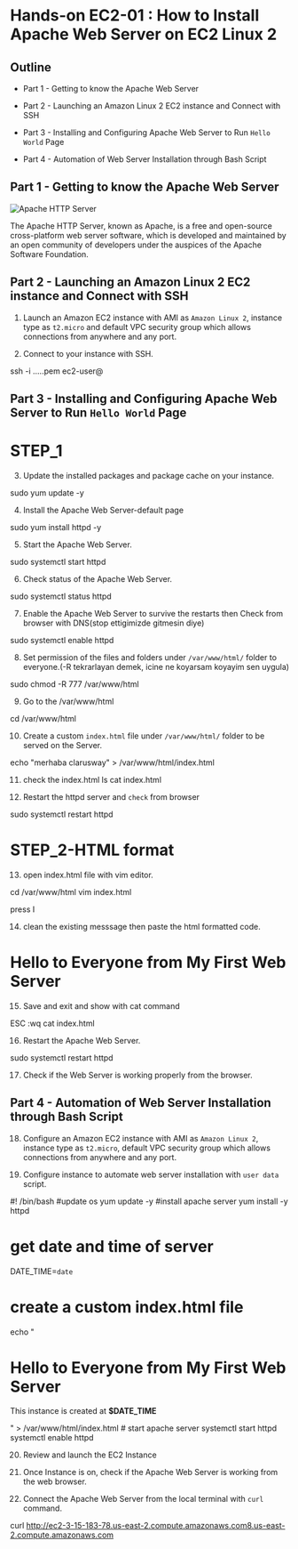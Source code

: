 # Hands-on EC2-01 : How to Install Apache Web Server on EC2 Linux 2

## Outline

- Part 1 - Getting to know the Apache Web Server

- Part 2 - Launching an Amazon Linux 2 EC2 instance and Connect with SSH

- Part 3 - Installing and Configuring Apache Web Server to Run `Hello World` Page

- Part 4 - Automation of Web Server Installation through Bash Script

## Part 1 - Getting to know the Apache Web Server

![Apache HTTP Server](./apache-web-server.png)

The Apache HTTP Server, known as Apache, is a free and open-source cross-platform web server software, which is developed and maintained by an open community of developers under the auspices of the Apache Software Foundation.

## Part 2 - Launching an Amazon Linux 2 EC2 instance and Connect with SSH

1. Launch an Amazon EC2 instance with AMI as `Amazon Linux 2`, instance type as `t2.micro` and default VPC security group which allows connections from anywhere and any port.

2. Connect to your instance with SSH.


ssh -i .....pem ec2-user@


## Part 3 - Installing and Configuring Apache Web Server to Run `Hello World` Page

# STEP_1

3. Update the installed packages and package cache on your instance.


sudo yum update -y


4. Install the Apache Web Server-default page


sudo yum install httpd -y


5. Start the Apache Web Server.


sudo systemctl start httpd


6. Check status of the Apache Web Server.


sudo systemctl status httpd

7. Enable the Apache Web Server to survive the restarts 
then Check from browser with DNS(stop ettigimizde gitmesin diye)

sudo systemctl enable httpd



8. Set permission of the files and folders under `/var/www/html/` folder to everyone.(-R tekrarlayan demek, icine ne koyarsam koyayim sen uygula)


sudo chmod -R 777 /var/www/html


9. Go to the /var/www/html

cd /var/www/html

10. Create a custom `index.html` file under `/var/www/html/` folder to be served on the Server.

echo "merhaba clarusway" > /var/www/html/index.html

11. check the index.html
ls 
cat index.html

12. Restart the httpd server and `check` from browser

sudo systemctl restart httpd

# STEP_2-HTML format

13. open index.html  file with vim editor.

cd /var/www/html
vim index.html

press I

14. clean the existing messsage then paste the html formatted code.

<html>
<head>
    <title> My First Web Server</title>
</head>
<body>
    <h1>Hello to Everyone from My First Web Server</h1>
</body>
</html>

15. Save and exit and show with cat command

ESC :wq
cat index.html

16. Restart the Apache Web Server.

sudo systemctl restart httpd

17. Check if the Web Server is working properly from the browser.

## Part 4 - Automation of Web Server Installation through Bash Script

18. Configure an Amazon EC2 instance with AMI as `Amazon Linux 2`, instance type as `t2.micro`, default VPC security group which allows connections from anywhere and any port.

19. Configure instance to automate web server installation with `user data` script.

#! /bin/bash
#update os
yum update -y
#install apache server
yum install -y httpd
# get date and time of server
DATE_TIME=`date`
# create a custom index.html file
echo "<html>
<head>
    <title> My First Web Server</title>
</head>
<body>
    <h1>Hello to Everyone from My First Web Server</h1>
    <p>This instance is created at <b>$DATE_TIME</b></p>
</body>
</html>" > /var/www/html/index.html
# start apache server
systemctl start httpd
systemctl enable httpd


20. Review and launch the EC2 Instance

21. Once Instance is on, check if the Apache Web Server is working from the web browser.

22. Connect the Apache Web Server from the local terminal with `curl` command.


curl http://ec2-3-15-183-78.us-east-2.compute.amazonaws.com8.us-east-2.compute.amazonaws.com

